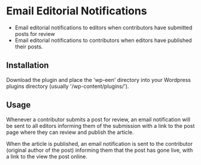 # Email Editorial Notifications

* Email editorial notifications to editors when contributors have submitted posts for review
* Email editorial notifications to contributors when editors have published their posts.

## Installation
Download the plugin and place the 'wp-een' directory into your Wordpress plugins directory (usually '/wp-content/plugins/').

## Usage
Whenever a contributor submits a post for review, an email notification will be sent to all editors informing them of the submission with a link to the post page where they can review and publish the article.

When the article is published, an email notification is sent to the contributor (original author of the post) informing them that the post has gone live, with a link to the view the post online.
